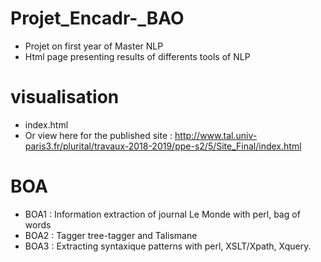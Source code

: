 # Projet_Encadr-_BAO
- Projet on first year of Master NLP
- Html page presenting results of differents tools of NLP
# visualisation
- index.html
- Or view here for the published site : http://www.tal.univ-paris3.fr/plurital/travaux-2018-2019/ppe-s2/5/Site_Final/index.html
# BOA
- BOA1 : Information extraction of journal Le Monde with perl, bag of words
- BOA2 : Tagger tree-tagger and Talismane
- BOA3 : Extracting syntaxique patterns with perl, XSLT/Xpath, Xquery.
